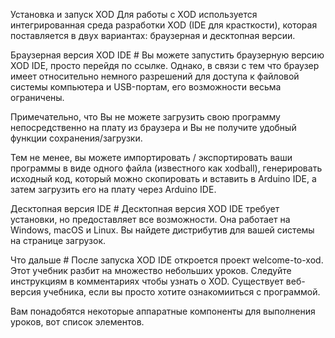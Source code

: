 Установка и запуск XOD
Для работы с XOD используется интегрированная среда разработки XOD (IDE для красткости), которая поставляется в двух вариантах: браузерная и десктопная версии.

Браузерная версия XOD IDE #
Вы можете запустить браузерную версию XOD IDE, просто перейдя по ссылке. Однако, в связи с тем что браузер имеет относительно немного разрешений для доступа к файловой системы компьютера и USB-портам, его возможности весьма ограничены.

Примечательно, что Вы не можете загрузить свою программу непосредственно на плату из браузера и Вы не получите удобный функции сохранения/загрузки.

Тем не менее, вы можете импортировать / экспортировать ваши программы в виде одного файла (известного как xodball), генерировать исходный код, который можно скопировать и вставить в Arduino IDE, а затем загрузить его на плату через Arduino IDE.

Десктопная версия IDE #
Десктопная версия XOD IDE требует установки, но предоставляет все возможности. Она работает на Windows, macOS и Linux. Вы найдете дистрибутив для вашей системы на странице загрузок.

Что дальше #
После запуска XOD IDE откроется проект welcome-to-xod. Этот учебник разбит на множество небольших уроков. Следуйте инструкциям в комментариях чтобы узнать о XOD. Существует веб-версия учебника, если вы просто хотите ознакомииться с программой.

Вам понадобятся некоторые аппаратные компоненты для выполнения уроков, вот список элементов.
